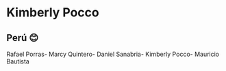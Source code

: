 # Kimberly Pocco
## Perú 😊
Rafael Porras- Marcy Quintero- Daniel Sanabria- Kimberly Pocco- Mauricio Bautista
